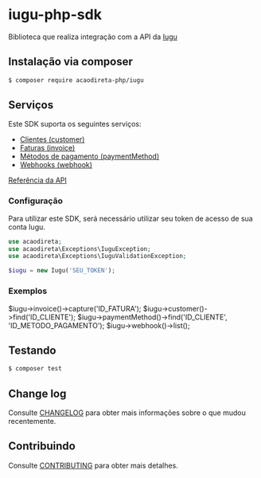 # iugu-php-sdk

Biblioteca que realiza integração com a API da [Iugu](http://www.iugu.com)

## Instalação via composer

```bash
$ composer require acaodireta-php/iugu
```

## Serviços

Este SDK suporta os seguintes serviços:

- [Clientes (customer)](https://dev.iugu.com/reference/criar-cliente)
- [Faturas (invoice)](https://dev.iugu.com/reference/criar-fatura)
- [Métodos de pagamento (paymentMethod)](https://dev.iugu.com/reference/criar-forma-de-pagamento)
- [Webhooks (webhook)](https://dev.iugu.com/reference/buscar-gatilho)

[Referência da API](https://dev.iugu.com/reference)

### Configuração

Para utilizar este SDK, será necessário utilizar seu token de acesso de sua conta Iugu.

```php
use acaodireta;
use acaodireta\Exceptions\IuguException;
use acaodireta\Exceptions\IuguValidationException;

$iugu = new Iugu('SEU_TOKEN');
```

### Exemplos

$iugu->invoice()->capture('ID_FATURA');
$iugu->customer()->find('ID_CLIENTE');
$iugu->paymentMethod()->find('ID_CLIENTE', 'ID_METODO_PAGAMENTO');
$iugu->webhook()->list();

## Testando

```bash
$ composer test
```

## Change log

Consulte [CHANGELOG](.github/CHANGELOG.md) para obter mais informações sobre o que mudou recentemente.

## Contribuindo

Consulte [CONTRIBUTING](.github/CONTRIBUTING.md) para obter mais detalhes.

